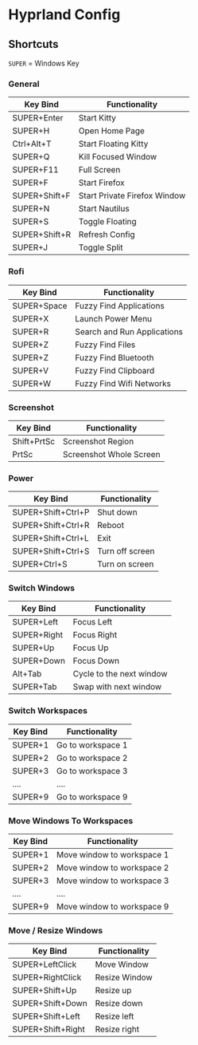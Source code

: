 # Hyprland Config

## Shortcuts

`SUPER` = Windows Key

### General

| Key Bind | Functionality |
|---------------|----------|
| SUPER+Enter | Start Kitty |
| SUPER+H | Open Home Page |
| Ctrl+Alt+T | Start Floating Kitty |
| SUPER+Q | Kill Focused Window |
| SUPER+F11 | Full Screen | 
| SUPER+F | Start Firefox |
| SUPER+Shift+F | Start Private Firefox Window|
| SUPER+N | Start Nautilus |
| SUPER+S | Toggle Floating |
| SUPER+Shift+R | Refresh Config |
| SUPER+J | Toggle Split |

### Rofi

| Key Bind | Functionality |
|---------------|----------|
| SUPER+Space | Fuzzy Find Applications |
| SUPER+X | Launch Power Menu |
| SUPER+R | Search and Run Applications |
| SUPER+Z | Fuzzy Find Files |
| SUPER+Z | Fuzzy Find Bluetooth |
| SUPER+V | Fuzzy Find Clipboard |
| SUPER+W | Fuzzy Find Wifi Networks |

### Screenshot

| Key Bind | Functionality |
|---------------|----------|
| Shift+PrtSc | Screenshot Region |
| PrtSc | Screenshot Whole Screen |

### Power

| Key Bind | Functionality |
|---------------|----------|
| SUPER+Shift+Ctrl+P | Shut down |
| SUPER+Shift+Ctrl+R | Reboot |
| SUPER+Shift+Ctrl+L | Exit |
| SUPER+Shift+Ctrl+S | Turn off screen |
| SUPER+Ctrl+S | Turn on screen |
 

### Switch Windows

| Key Bind | Functionality |
|---------------|----------|
| SUPER+Left | Focus Left | 
| SUPER+Right | Focus Right | 
| SUPER+Up | Focus Up | 
| SUPER+Down | Focus Down | 
| Alt+Tab | Cycle to the next window | 
| SUPER+Tab | Swap with next window | 

### Switch Workspaces

| Key Bind | Functionality |
|---------------|----------|
| SUPER+1 | Go to workspace 1 |
| SUPER+2 | Go to workspace 2 |
| SUPER+3 | Go to workspace 3 |
| .... | .... | 
| SUPER+9 | Go to workspace 9 |

### Move Windows To Workspaces

| Key Bind | Functionality |
|---------------|----------|
| SUPER+1 | Move window to workspace 1 |
| SUPER+2 | Move window to workspace 2 |
| SUPER+3 | Move window to workspace 3 |
| .... | .... | 
| SUPER+9 | Move window to workspace 9 |

### Move / Resize Windows

| Key Bind | Functionality |
|---------------|----------|
| SUPER+LeftClick | Move Window | 
| SUPER+RightClick | Resize Window |
| SUPER+Shift+Up | Resize up | 
| SUPER+Shift+Down | Resize down |
| SUPER+Shift+Left | Resize left | 
| SUPER+Shift+Right | Resize right | 




